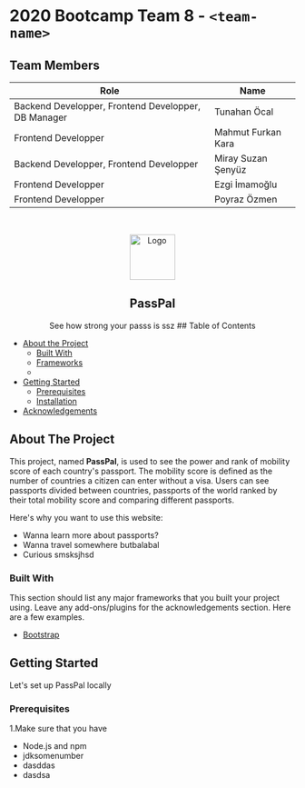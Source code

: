 # 2020 Bootcamp Team 8 - `<team-name>`

## Team Members

| Role               | Name               |
|--------------------|--------------------|
| Backend Developper, Frontend Developper, DB Manager | Tunahan Öcal|
| Frontend Developper | Mahmut Furkan Kara |
| Backend Developper, Frontend Developper | Miray Suzan Şenyüz |
| Frontend Developper | Ezgi İmamoğlu      | 
| Frontend Developper | Poyraz Özmen       | 

<br />
<p align="center">
  <a href="https://github.com/othneildrew/Best-README-Template">
    <img src="images/logo.png" alt="Logo" width="80" height="80">
  </a>

  <h2 align="center">PassPal</h2>

  <p align="center">
    See how strong your passs is ssz
<!-- TABLE OF CONTENTS -->
## Table of Contents

* [About the Project](#about-the-project)
  * [Built With](#built-with)
  * [Frameworks](#frameworks)
  *
* [Getting Started](#getting-started)
  * [Prerequisites](#prerequisites)
  * [Installation](#installation)
* [Acknowledgements](#acknowledgements)

## About The Project

  This project, named **PassPal**, is used to see the power and rank of mobility score of each country's passport. The mobility score is defined as the number of countries a citizen can enter without a visa. Users can see passports divided between countries, passports of the world ranked by their total mobility score and comparing different passports.

Here's why you want to use this website:
* Wanna learn more about passports?
* Wanna travel somewhere butbalabal
* Curious smsksjhsd

### Built With
This section should list any major frameworks that you built your project using. Leave any add-ons/plugins for the acknowledgements section. Here are a few examples.
* [Bootstrap](https://getbootstrap.com)

## Getting Started

Let's set up PassPal locally

### Prerequisites
1.Make sure that you have 
* Node.js and npm
* jdksomenumber
* dasddas
* dasdsa
